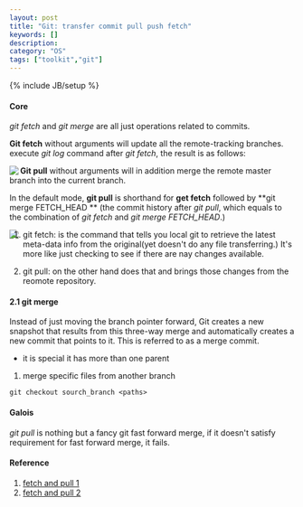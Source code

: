 ```yaml
---
layout: post
title: "Git: transfer commit pull push fetch"
keywords: []
description: 
category: "OS"
tags: ["toolkit","git"]
---
```

{% include JB/setup %}


#### Core
*git fetch* and *git merge* are all just operations related to commits.



**Git fetch** without arguments will update all the remote-tracking branches.
execute *git log* command after *git fetch*, the result is as follows:


<img align="left" src="{{IMAGE_PATH}}/git/git-fetch-command.png" /> 



**Git pull** without arguments will in addition merge the remote master branch
into the current branch.

In the default mode, **git pull** is shorthand for **get fetch** followed by
**git merge FETCH_HEAD **
(the commit history after  *git pull*, which equals to the combination of *git
fetch*  and *git merge FETCH_HEAD*.)


<img align="left" src="{{IMAGE_PATH}}/git/git-merge-command.png" /> 


1. git fetch: is the command that tells you local git to retrieve the latest
   meta-data info from the original(yet doesn't do any file transferring.) It's
   more like just checking to see if there are nay changes available.

2. git pull: on the other hand does that and brings those changes from the
   reomote repository.


#### 2.1 git merge
Instead of just moving the branch pointer forward, Git creates a new snapshot
that results from this three-way merge and automatically creates a new commit
that points to it. This is referred to as a merge commit.
- it is special it has more than one parent


1. merge specific files from another branch

```shell
git checkout sourch_branch <paths>
```

#### Galois
*git pull* is nothing but a fancy git fast forward merge, if it doesn't satisfy
requirement for fast forward merge, it fails.


#### Reference
1. [fetch and pull 1](https://stackoverflow.com/questions/292357/what-is-the-difference-between-git-pull-and-git-fetch)
2. [fetch and pull 2](https://www.freecodecamp.org/news/git-fetch-vs-pull/#:~:text=git%20fetch%20is%20the%20command,changes%20from%20the%20remote%20repository.) 
